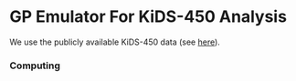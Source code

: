 # GP Emulator For KiDS-450 Analysis 

We use the publicly available KiDS-450 data (see <a href="http://kids.strw.leidenuniv.nl/sciencedata.php">here</a>). 


### Computing <img src="/tex/69bd68f5246fed6ce37aca9dff83028c.svg?invert_in_darkmode&sanitize=true" align=middle width=15.94565279999999pt height=14.15524440000002pt/> 
